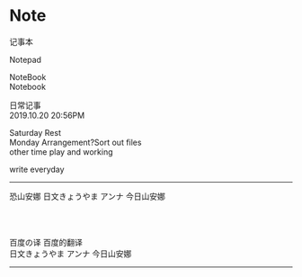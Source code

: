 # Note
记事本

Notepad                                                               </br>

NoteBook                                                              </br>
Notebook                                                              </br>


日常记事                                                              </br>
2019.10.20 20:56PM                                                   </br>


Saturday Rest </br>
Monday Arrangement?Sort out files  </br>
other time play and working </br>


write everyday




----------

恐山安娜 日文きょうやま アンナ 今日山安娜 </br>

</br>
</br>

百度の译 百度的翻译     </br>
日文きょうやま アンナ 今日山安娜  </br>

----------



